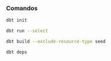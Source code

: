 ### Comandos

```bash
dbt init
```

```bash
dbt run --select
```

```bash
dbt build --exclude-resource-type seed
```

```bash
dbt deps
```